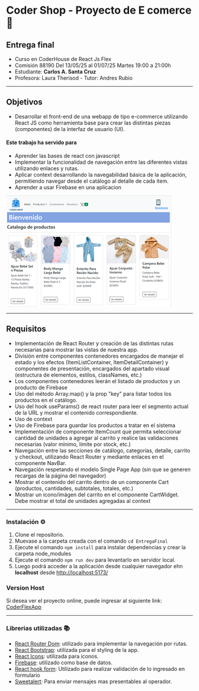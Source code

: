 # Coder Shop - Proyecto de E comerce 🛒

##  Entrega final  
- Curso en CoderHouse de React Js Flex 
- Comisión 88190 Del 13/05/25 al 01/07/25 Martes  19:00 a 21:00h 
- Estudiante: **Carlos A. Santa Cruz**   
- Profesora: Laura Therisod - Tutor: Andres Rubio 

---
## Objetivos

- Desarrollar el front-end de una webapp de tipo e-commerce utilizando React JS como herramienta base para crear las distintas piezas (componentes) de la interfaz de usuario (UI).

#### Este trabajo ha servido para

- Aprender  las bases de react con javascript
- Implementar la funcionalidad de navegación entre las diferentes vistas utilizando enlaces y rutas.
- Aplicar context desarrollando la navegabilidad básica de la aplicación, permitiendo navegar desde el catálogo al detalle de cada item.
- Aprender a usar Firebase en una aplicacion

![Coder Shop](/public/ecomercePantallaInicialScz.png)

---
## Requisitos

- Implementación de React Router y creación de las distintas rutas necesarias para mostrar las vistas de nuestra app.
- División entre componentes contenedores encargados de manejar el estado y los efectos (ItemListContainer, ItemDetailContainer) y componentes de presentación, encargados del apartado visual (estructura de elementos, estilos, classNames, etc.)
- Los componentes contenedores leerán el listado de productos y  un producto de Firebase 
- Uso del método Array.map() y la prop "key" para listar todos los productos en el catálogo.
- Uso del hook useParams() de react router para leer el segmento actual de la URL y mostrar el contenido correspondiente.
- Uso de context
- Uso de Firebase para guardar los productos a tratar en el sistema
- Implementación de componente ItemCount que permita seleccionar cantidad de unidades a agregar al carrito y realice las validaciones necesarias (valor mínimo, límite por stock, etc.)
- Navegación entre las secciones de catálogo, categorías, detalle, carrito y checkout, utilizando React Router y mediante enlaces en el componente NavBar.
- Navegación respetando el modelo Single Page App (sin que se generen recargas de la página del navegador)
- Mostrar el contenido del carrito dentro de un componente Cart (productos, cantidades, subtotales, totales, etc.)
- Mostrar un icono/imágen del carrito en el componente CartWidget. Debe mostrar el total de unidades agregadas al context

---
### Instalación ⚙️

1. Clone el repositorio.
2. Muevase a la carpeta creada con el comando `cd EntregaFinal`
3. Ejecute el comando `npm install` para instalar dependencias y crear la carpeta node_modules
4. Ejecute el comando `npm run dev` para levantarlo en servidor local.
5. Luego podrá acceder a la aplicación desde cualquier navegador ehn **localhost** desde [http://localhost:5173/](http://localhost:5173/)

### Version Host 

Si desea ver el proyecto online, puede ingresar al siguiente link: [CoderFlexApp]()

---
### Librerias utilizadas  📚

- [React Router Dom](https://reactrouter.com/): utilizado para implementar la navegación por rutas.
- [React Bootstrap](https://react-bootstrap.netlify.app/): utilizada para el styling de la app.
- [React Icons](https://reactrouter.com/): utilizada para iconos.
- [Firebase](https://firebase.google.com/): utilizado como base de datos.
- [React hook form](https://react-hook-form.com/): Utilizado para realizar validación de lo ingresado en formulario
- [Sweetalert](https://sweetalert2.github.io/): Para enviar mensajes mas presentables al operador. 
